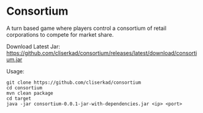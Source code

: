 # Consortium
A turn based game where players control a consortium of retail corporations to compete for market share.

Download Latest Jar:
https://github.com/cliserkad/consortium/releases/latest/download/consortium.jar

Usage:
```
git clone https://github.com/cliserkad/consortium
cd consortium
mvn clean package
cd target
java -jar consortium-0.0.1-jar-with-dependencies.jar <ip> <port>
```
